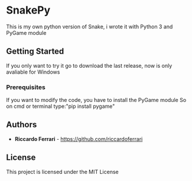 # SnakePy

This is my own python version of Snake, i wrote it with Python 3 and PyGame module

## Getting Started

If you only want to try it go to download the last release, now is only avaliable for Windows

### Prerequisites

If you want to modify the code, you have to install the PyGame module
So on cmd or terminal type:"pip install pygame"

## Authors

* **Riccardo Ferrari** - https://github.com/riccardoferrari

## License

This project is licensed under the MIT License
